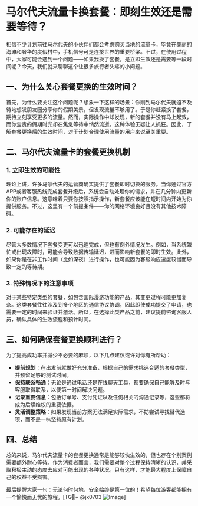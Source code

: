 # 马尔代夫流量卡换套餐：即刻生效还是需要等待？

相信不少计划前往马尔代夫的小伙伴们都会考虑购买当地的流量卡，毕竟在美丽的海滩和奢华的度假村中，手机信号可是连接世界的重要桥梁。不过，在使用过程中，大家可能会遇到一个问题——如果我换了套餐，是立即生效还是需要等一段时间呢？今天，我们就来聊聊这个让很多旅行者头疼的小问题。

## 一、为什么关心套餐更换的生效时间？

首先，为什么要关注这个问题呢？想象一下这样的场景：你刚到马尔代夫就迫不及待地想发朋友圈分享你的假期美景，但发现流量不够用了。于是你赶紧换了套餐，期待立刻享受更多的流量。然而，实际操作中却发现，新的套餐并没有马上起效，而你宝贵的假期时光却在焦急等待中悄然流逝。这种体验无疑让人抓狂。因此，了解套餐更换后的生效时间，对于计划合理使用流量的用户来说至关重要。

## 二、马尔代夫流量卡的套餐更换机制

### 1. 立即生效的可能性

理论上讲，许多马尔代夫的运营商确实提供了套餐即时切换的服务。当你通过官方APP或者客服热线完成套餐升级后，系统会自动处理你的请求，并在几分钟内更新你的账户信息。这意味着只要你按照指示操作，新套餐应该能在短时间内开始为你提供服务。不过，这里有一个前提条件——你的网络环境良好且没有其他技术障碍。

### 2. 可能存在的延迟

尽管大多数情况下套餐变更可以迅速完成，但也有例外情况发生。例如，当系统繁忙或出现故障时，可能会导致数据传输延迟，进而影响新套餐的即时生效。此外，如果你是在非工作时间（比如深夜）进行操作，也可能因为客服响应速度较慢而导致一定的等待期。

### 3. 特殊情况下的注意事项

对于某些特定类型的套餐，如包含国际漫游功能的产品，其变更过程可能更加复杂。这类套餐往往涉及到多个地区的通信协议协调，因此即使成功提交了申请，也需要一定的时间来验证并激活。所以，在选择此类产品之前，建议提前咨询客服人员，确认具体的生效流程和预计时间。

## 三、如何确保套餐更换顺利进行？

为了提高成功率并减少不必要的麻烦，以下几点建议或许对你有所帮助：

- **提前规划**：在出发前就做好充分准备，根据自己的需求挑选合适的套餐类型，并预留足够的测试时间。
- **保持联系畅通**：无论是通过电话还是在线聊天工具，都要确保自己能够及时与客服取得联系，以便第一时间解决问题。
- **记录重要信息**：包括订单号、支付凭证以及任何相关的沟通记录等，这些都将成为后续维权的重要依据。
- **灵活调整策略**：如果发现当前方案无法满足实际需求，不妨尝试寻找替代选项，而不是一味坚持原有计划。

## 四、总结

总的来说，马尔代夫流量卡的套餐更换通常是能够较快生效的，但也存在个别案例需要额外耐心等待。作为消费者而言，我们需要对整个过程保持清晰的认识，并采取积极主动的态度去应对可能出现的各种状况。只有这样，才能最大程度上保障自己的权益不受损害。

最后提醒大家一句：无论何时何地，安全始终是第一位的！希望每位游客都能拥有一个愉快而无忧的旅程。[TG💪+ @jx0703 ![Image](https://github.com/user-attachments/assets/dbca1d08-cadb-493c-b0ec-ad6f7a83f270)]
